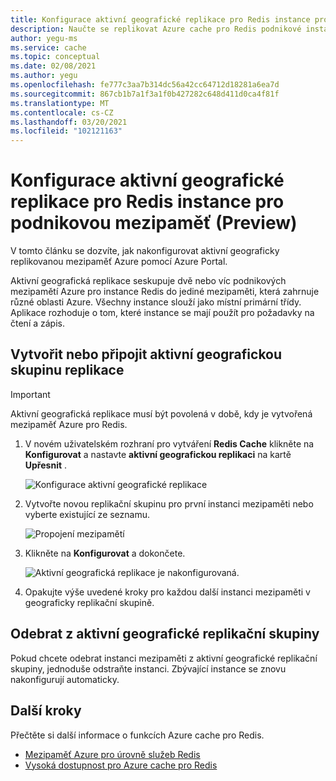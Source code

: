 ```yaml
---
title: Konfigurace aktivní geografické replikace pro Redis instance pro podnikovou mezipaměť
description: Naučte se replikovat Azure cache pro Redis podnikové instance napříč oblastmi Azure.
author: yegu-ms
ms.service: cache
ms.topic: conceptual
ms.date: 02/08/2021
ms.author: yegu
ms.openlocfilehash: fe777c3aa7b314dc56a42cc64712d18281a6ea7d
ms.sourcegitcommit: 867cb1b7a1f3a1f0b427282c648d411d0ca4f81f
ms.translationtype: MT
ms.contentlocale: cs-CZ
ms.lasthandoff: 03/20/2021
ms.locfileid: "102121163"
---
```

# <a name="configure-active-geo-replication-for-enterprise-azure-cache-for-redis-instances-preview"></a>Konfigurace aktivní geografické replikace pro Redis instance pro podnikovou mezipaměť (Preview)

V tomto článku se dozvíte, jak nakonfigurovat aktivní geograficky replikovanou mezipaměť Azure pomocí Azure Portal.

Aktivní geografická replikace seskupuje dvě nebo víc podnikových mezipamětí Azure pro instance Redis do jediné mezipaměti, která zahrnuje různé oblasti Azure. Všechny instance slouží jako místní primární třídy. Aplikace rozhoduje o tom, které instance se mají použít pro požadavky na čtení a zápis.

## <a name="create-or-join-an-active-geo-replication-group"></a>Vytvořit nebo připojit aktivní geografickou skupinu replikace

> [!IMPORTANT]
> Aktivní geografická replikace musí být povolená v době, kdy je vytvořená mezipaměť Azure pro Redis.
>
>

1. V novém uživatelském rozhraní pro vytváření **Redis Cache** klikněte na **Konfigurovat** a nastavte **aktivní geografickou replikaci** na kartě **Upřesnit** .

    ![Konfigurace aktivní geografické replikace](./media/cache-how-to-active-geo-replication/cache-active-geo-replication-not-configured.png)

1. Vytvořte novou replikační skupinu pro první instanci mezipaměti nebo vyberte existující ze seznamu.

    ![Propojení mezipamětí](./media/cache-how-to-active-geo-replication/cache-active-geo-replication-new-group.png)

1. Klikněte na **Konfigurovat** a dokončete.

    ![Aktivní geografická replikace je nakonfigurovaná.](./media/cache-how-to-active-geo-replication/cache-active-geo-replication-configured.png)

1. Opakujte výše uvedené kroky pro každou další instanci mezipaměti v geograficky replikační skupině.

## <a name="remove-from-an-active-geo-replication-group"></a>Odebrat z aktivní geografické replikační skupiny

Pokud chcete odebrat instanci mezipaměti z aktivní geografické replikační skupiny, jednoduše odstraňte instanci. Zbývající instance se znovu nakonfigurují automaticky.

## <a name="next-steps"></a>Další kroky

Přečtěte si další informace o funkcích Azure cache pro Redis.

* [Mezipaměť Azure pro úrovně služeb Redis](cache-overview.md#service-tiers)
* [Vysoká dostupnost pro Azure cache pro Redis](cache-high-availability.md)
